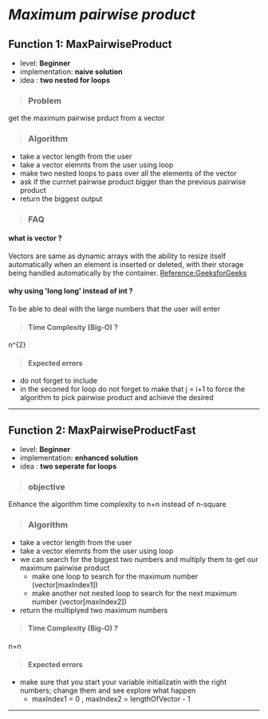 # _**Maximum pairwise product**_

## **Function 1: MaxPairwiseProduct**

* level: **Beginner**
* implementation: **naive solution**
* idea : **two nested for loops** 

>### Problem
 get the maximum pairwise prduct from a vector

>### Algorithm
 - take a vector length from the user
 - take a vector elemnts from the user using loop
 - make two nested loops to pass over all the elements of the vector
 - ask if the currnet pairwise product bigger than the previous pairwise product
 - return the biggest output 

>### FAQ

#### what is vector ? 
Vectors are same as dynamic arrays with the ability to resize itself automatically when an element is inserted or deleted, with their storage being handled automatically by the container. [Reference:GeeksforGeeks](https://www.geeksforgeeks.org/vector-in-cpp-stl/)

#### why using 'long long' instead of int ?
To be able to deal with the large numbers that the user will enter 

>#### Time Complexity (Big-O) ?
n^{2} 

>#### Expected errors

 - do not forget to include <vector>
 - in the seconed for loop do not forget to make that j = i+1 to force the algorithm to pick pairwise product and achieve the desired

---
## **Function 2: MaxPairwiseProductFast**

* level: **Beginner**
* implementation: **enhanced solution**
* idea : **two seperate for loops** 

>### objective
Enhance the algorithm time complexity to  n+n instead of n-square

>### Algorithm
 - take a vector length from the user
 - take a vector elemnts from the user using loop
 - we can search for the biggest two numbers and multiply them to get our maximum pairwise product
    - make one loop to search for the maximum number (vector[maxIndex1])
    - make another not nested loop to search for the next maximum number (vector[maxIndex2])
 - return the multiplyed two maximum numbers

>#### Time Complexity (Big-O) ?
 n+n

 >#### Expected errors

 - make sure that you start your variable initializatin with the right numbers; change them and see explore what happen 
   - maxIndex1 = 0 , maxIndex2 = lengthOfVector - 1

---